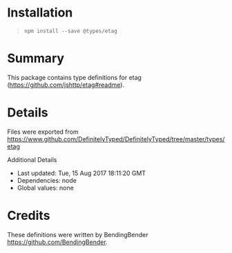 # Installation
> `npm install --save @types/etag`

# Summary
This package contains type definitions for etag (https://github.com/jshttp/etag#readme).

# Details
Files were exported from https://www.github.com/DefinitelyTyped/DefinitelyTyped/tree/master/types/etag

Additional Details
 * Last updated: Tue, 15 Aug 2017 18:11:20 GMT
 * Dependencies: node
 * Global values: none

# Credits
These definitions were written by BendingBender <https://github.com/BendingBender>.
